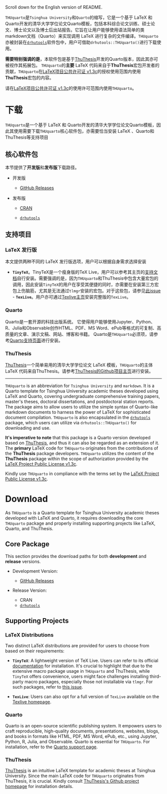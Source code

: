 Scroll down for the English version of README.

`THUquarto`是`Tsinghua University`和`Quarto`的缩写，它是一个基于 LaTeX 和 Quarto开发的清华大学学位论文Quarto模板，包括本科综合论文训练、硕士论文、博士论文以及博士后出站报告。它旨在让用户能够使用语法简单的类markdown文档（Quarto）来实现调用 LaTeX 进行复杂的文件编译。`THUquarto`亦被封装在[`drhutools`](https://sammo3182.github.io/software/drhutools/)软件包中，用户可借助`drhutools::THUquarto()`进行下载使用。

**需要特别强调的是**，本软件包是基于[ThuThesis](https://github.com/tuna/thuthesis)开发的Quarto版本，因此其亦可被视作其拓展包。
`THUquarto`的**主要** LaTeX 代码来自于**ThuThesis**宏包开发者的贡献，`THUquarto`在[LaTeX项目公共许可证 v1.3c](https://www.latex-project.org/lppl/lppl-1-3c/)的授权使用范围内使用**ThuThesis**宏包的内容。

请在[LaTeX项目公共许可证 v1.3c](https://www.latex-project.org/lppl/lppl-1-3c/)的使用许可范围内使用`THUquarto`。

# 下载

`THUquarto`是一个基于 LaTeX 和 Quarto开发的清华大学学位论文Quarto模板，因此其使用需要下载`THUquarto`核心软件包，亦需要恰当安装 LaTeX 、Quarto和ThuThesis等支持项目

## 核心软件包

本节提供了**开发版**和**发布版**下载路径。

- 开发版

  - [GitHub Releases](https://github.com/syfyufei)

- 发布版

  - [CRAN]()

  - [`drhutools`](https://sammo3182.github.io/software/drhutools/)

## 支持项目

### LaTeX 发行版

本文提供两种不同的 LaTeX 发行版选项，用户可以根据自身需求选择安装

- **`TinyTeX`**。TinyTeX是一个瘦身版的TeX Live，用户可以参考其主页的[支持文档](https://yihui.org/tinytex/)自行安装。需要强调的是，因为`THUquarto`和ThuThesis中包含大量宏包的调用，因此安装`TinyTeX`的用户在享受其便捷的同时，亦需要在安装第三方宏包上伤脑筋，尤其是无法通过`tlmgr`安装的宏包。对于这些包，请参见[此issue](https://github.com/rstudio/tinytex/issues/126#issuecomment-503020154)
                                                                                                                    - **`TexLive`**。用户亦可通过[Texlive主页](https://tug.org/texlive/)安装完整版的`TexLive`。

### Quarto

Quarto是一套开源的科技出版系统。
它使得用户能够使用Jupyter、Python、R、Julia和Observable创作HTML、PDF、MS Word、ePub等格式的可复制、高质量的文章、演示文稿、网站、博客和书籍。
Quarto是`THUquarto`必须项，请参考[Quarto支持页面](https://quarto.org/docs/get-started/)进行安装。

### ThuThesis

[ThuThesis](https://github.com/tuna/thuthesis)一个简单易用的清华大学学位论文 LaTeX 模板，`THUquarto`的主体 LaTeX 代码来自ThuThesis。请参考[ThuThesis的Github项目主页](https://github.com/tuna/thuthesis#readme)进行安装。

***

`THUquarto` is an abbreviation for `Tsinghua University` and `markdown`. It is a Quarto template for Tsinghua University academic theses developed using LaTeX and Quarto, covering undergraduate comprehensive training papers, master's theses, doctoral dissertations, and postdoctoral station reports. The package aims to allow users to utilize the simple syntax of Quarto-like markdown documents to harness the power of LaTeX for sophisticated document compilation. `THUquarto` is also encapsulated in the [`drhutools`](https://sammo3182.github.io/software/drhutools/) package, which users can utilize via `drhutools::THUquarto()` for downloading and use.

**It's imperative to note** that this package is a Quarto version developed based on [ThuThesis](https://github.com/tuna/thuthesis), and thus it can also be regarded as an extension of it. The **primary** LaTeX code for `THUquarto` originates from the contributions of the **ThuThesis** package developers. `THUquarto` utilizes the content of the **ThuThesis** package within the scope of authorization provided by the [LaTeX Project Public License v1.3c](https://www.latex-project.org/lppl/lppl-1-3c/).

Kindly use `THUquarto` in compliance with the terms set by the [LaTeX Project Public License v1.3c](https://www.latex-project.org/lppl/lppl-1-3c/).

# Download

As `THUquarto` is a Quarto template for Tsinghua University academic theses developed with LaTeX and Quarto, it requires downloading the core `THUquarto` package and properly installing supporting projects like LaTeX, Quarto, and ThuThesis.

## Core Package

This section provides the download paths for both **development** and **release** versions.

* Development Version:
    
    * [GitHub Releases](https://github.com/syfyufei)
* Release Version:

    * CRAN
    * [`drhutools`](https://sammo3182.github.io/software/drhutools/)

## Supporting Projects

### LaTeX Distributions

Two distinct LaTeX distributions are provided for users to choose from based on their requirements:

* **`TinyTeX`**: A lightweight version of TeX Live. Users can refer to its official [documentation](https://yihui.org/tinytex/) for installation. It's crucial to highlight that due to the extensive macro package usage in `THUquarto` and ThuThesis, while `TinyTeX` offers convenience, users might face challenges installing third-party macro packages, especially those not installable via `tlmgr`. For such packages, refer to [this issue](https://github.com/rstudio/tinytex/issues/126#issuecomment-503020154).
    
* **`TexLive`**: Users can also opt for a full version of `TexLive` available on the [Texlive homepage](https://tug.org/texlive/).
    

### Quarto

Quarto is an open-source scientific publishing system. It empowers users to craft reproducible, high-quality documents, presentations, websites, blogs, and books in formats like HTML, PDF, MS Word, ePub, etc., using Jupyter, Python, R, Julia, and Observable. Quarto is essential for `THUquarto`. For installation, refer to the [Quarto support page](https://quarto.org/docs/get-started/).

### ThuThesis

[ThuThesis](https://github.com/tuna/thuthesis) is an intuitive LaTeX template for academic theses at Tsinghua University. Since the main LaTeX code for `THUquarto` originates from ThuThesis, it is crucial. Kindly consult [ThuThesis's Github project homepage](https://github.com/tuna/thuthesis#readme) for installation details.
                                                                                                                                                                                                                                                                    
                                                                                                                                                                                                                                                                    
                                                                                                                                                                                                                                                                    
